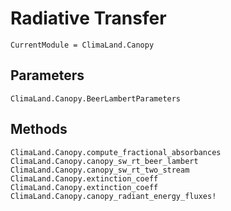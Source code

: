 # Radiative Transfer

```@meta
CurrentModule = ClimaLand.Canopy
```

## Parameters

```@docs
ClimaLand.Canopy.BeerLambertParameters
```

## Methods

```@docs
ClimaLand.Canopy.compute_fractional_absorbances
ClimaLand.Canopy.canopy_sw_rt_beer_lambert
ClimaLand.Canopy.canopy_sw_rt_two_stream
ClimaLand.Canopy.extinction_coeff
ClimaLand.Canopy.extinction_coeff
ClimaLand.Canopy.canopy_radiant_energy_fluxes!
```